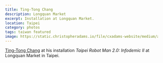 ```yaml
---
title: Ting-Tong Chang
description: Longquan Market
excerpt: Installation at Longquan Market.
location: Taipei
category: photos
tags: taiwan featured
image: https://static.christopheradams.io/file/cxadams-website/medium/albums/2020/20200923-2004_Taipei_LongquanMarket/20200923-2004_Taipei_LongquanMarket_L1001284-1.jpg
---
```


[Ting-Tong Chang] at his installation *Taipei Robot Man 2.0:
Infodemic II* at Longquan Market in Taipei.

[Ting-Tong Chang]: https://www.tingtongchang.co.uk/
